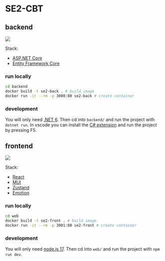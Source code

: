 # SE2-CBT

## backend

[![](https://github.com/shilangyu/SE2-CBT/workflows/backend-ci/badge.svg)](https://github.com/shilangyu/SE2-CBT/actions)

Stack:

- [ASP.NET Core](https://github.com/dotnet/aspnetcore)
- [Entity Framework Core](https://github.com/dotnet/efcore)

### run locally

```sh
cd backend
docker build -t se2-back . # build image
docker run -it --rm -p 3000:80 se2-back # create container
```

### development

You will only need [.NET 6](https://dotnet.microsoft.com/en-us/download). Then cd into `backend/` and run the project with `dotnet run`. In vscode you can install the [C# extension](https://marketplace.visualstudio.com/items?itemName=ms-dotnettools.csharp) and run the project by pressing F5.

## frontend

[![](https://github.com/shilangyu/SE2-CBT/workflows/web-ci/badge.svg)](https://github.com/shilangyu/SE2-CBT/actions)

Stack:

- [React](https://reactjs.org)
- [MUI](https://mui.com)
- [Zustand](https://zustand-demo.pmnd.rs)
- [Emotion](https://emotion.sh)

### run locally

```sh
cd web
docker build -t se2-front . # build image
docker run -it --rm -p 3001:80 se2-front # create container
```

### development

You will only need [node.js 17](https://nodejs.org/en/download/current/). Then cd into `web/` and run the project with `npm run dev`.
